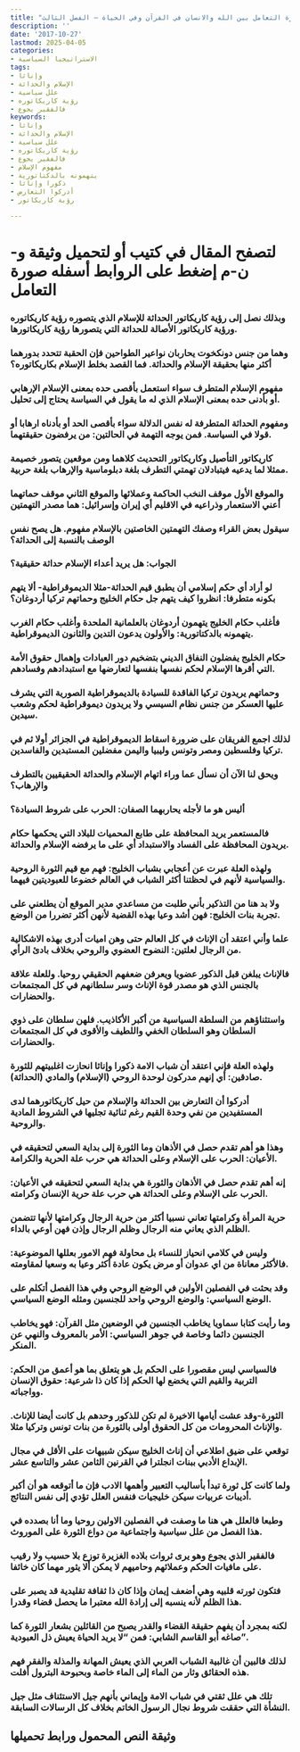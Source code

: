 ```yaml
---
title: "صورة التعامل بين الله والانسان في القرآن وفي الحياة – الفصل الثالث"
description: ''
date: '2017-10-27'
lastmod: 2025-04-05
categories:
- الاستراتيجيا السياسية
tags:
- وإناثا
- الإسلام والحداثة
- علل سياسية
- رؤية كاريكاتوره
- فالفقير يجوع
keywords:
- وإناثا
- الإسلام والحداثة
- علل سياسية
- رؤية كاريكاتوره
- فالفقير يجوع
- مفهوم الإسلام
- يتهمونه بالدكتاتورية
- ذكورا وإناثا
- أدركوا التعارض
- رؤية كاريكاتور

---
```

# **لتصفح المقال في كتيب أو لتحميل وثيقة و-ن-م إضغط على الروابط أسفله** **صورة التعامل**

### وبذلك نصل إلى رؤية كاريكاتور الحداثة للإسلام الذي يتصوره رؤية كاريكاتوره ورؤية كاريكاتور الأصالة للحداثة التي يتصورها رؤية كاريكاتورها.

### وهما من جنس دونكخوت يحاربان نواعير الطواحين فإن الحقبة تتحدد بدورهما أكثر منها بحقيقة الإسلام والحداثة. فما القصد بخلط الإسلام بكاريكاتوره؟

### مفهوم الإسلام المتطرف سواء استعمل بأقصى حده بمعنى الإسلام الإرهابي أو بأدنى حده بمعنى الإسلام الذي له ما يقول في السياسة يحتاج إلى تحليل.

### ومفهوم الحداثة المتطرفة له نفس الدلالة سواء بأقصى الحد أو بأدناه ارهابا أو قولا في السياسة. فمن يوجه التهمة في الحالتين: من يرفضون حقيقتهما.

### كاريكاتور التأصيل وكاريكاتور التحديث كلاهما ومن موقعين يتصور خصيمة ممثلا لما يدعيه فيتبادلان تهمتي التطرف بلغة دبلوماسية والإرهاب بلغة حربية.

### والموقع الأول موقف النخب الحاكمة وعملائها والموقع الثاني موقف حماتهما أعني الاستعمار وذراعيه في الاقليم أي إيران وإسرائيل: هما مصدر التهمتين

### سيقول بعض القراء وصفك التهمتين الخاصتين بالإسلام مفهوم. هل يصح نفس الوصف بالنسبة إلى الحداثة؟

### الجواب: هل يريد أعداء الإسلام حداثة حقيقية؟

### لو أراد أي حكم إسلامي أن يطبق قيم الحداثة-مثلا الديموقراطية- ألا يتهم بكونه متطرفا: انظروا كيف يتهم جل حكام الخليج وحماتهم تركيا أردوغان؟

### فأغلب حكام الخليج يتهمون أردوغان بالعلمانية الملحدة وأغلب حكام الغرب يتهمونه بالدكتاتورية: والأولون يدعون التدين والثانون الديموقراطية.

### حكام الخليج يفضلون النفاق الديني بتضخيم دور العبادات وإهمال حقوق الأمة التي أقرها الإسلام لحكم نفسها بنفسها لتعارضها مع استبدادهم وفسادهم.

### وحماتهم يريدون تركيا الفاقدة للسيادة بالديموقراطية الصورية التي يشرف عليها العسكر من جنس نظام السيسي ولا يريدون ديموقراطية لحكم وشعب سيدين.

### لذلك اجمع الفريقان على ضرورة اسقاط الديموقراطية في الجزائر أولا ثم في تركيا وفلسطين ومصر وتونس وليبيا واليمن مفضلين المستبدين والفاسدين.

### ويحق لنا الآن أن نسأل عما وراء اتهام الإسلام والحداثة الحقيقيين بالتطرف والإرهاب؟

### أليس هو ما لأجله يحاربهما الصفان: الحرب على شروط السيادة؟

### فالمستعمر يريد المحافظة على طابع المحميات للبلاد التي يحكمها حكام يريدون المحافظة على الفساد والاستبداد أي على ما يرفضه الإسلام والحداثة.

### ولهذه العلة عبرت عن أعجابي بشباب الخليج: فهم مع قيم الثورة الروحية والسياسية لأنهم في لحظتنا أكثر الشباب في العالم خضوعا للعبوديتين فيهما.

### ولا بد هنا من التذكير بأني طلبت من مساعدي مدير الموقع أن يطلعني على تجربة بنات الخليج: فهن أشد وعيا بهذه القضية لأنهن أكثر تضررا من الوضع.

### علما وأني اعتقد أن الإناث في كل العالم حتى وهن اميات أدرى بهذه الاشكالية من الرجال لعلتين: النضوح العضوي والروحي بخلاف بادئ الرأي.

### فالإناث يبلغن قبل الذكور عضويا ويعرفن ضعفهم الحقيقي روحيا. وللعلة علاقة بالجنس الذي هو مصدر قوة الإناث وسر سلطانهم في كل المجتمعات والحضارات.

### واستثناؤهم من السلطة السياسية من أكبر الأكاذيب. فلهن سلطان على ذوي السلطان وهو السلطان الخفي واللطيف والأقوى في كل المجتمعات والحضارات.

### ولهذه العلة فإني اعتقد أن شباب الامة ذكورا وإناثا انحازت اغلبيتهم للثورة صادقين: أي إنهم مدركون لوحدة الروحي (الإسلام) والمادي (الحداثة).

### أدركوا أن التعارض بين الحداثة والإسلام من حيل كاريكاتورهما لدى المستفيدين من نفي وحدة القيم رغم ثنائية تجليها في الشروط المادية والروحية.

### وهذا هو أهم تقدم حصل في الأذهان وما الثورة إلى بداية السعي لتحقيقه في الأعيان: الحرب على الإسلام وعلى الحداثة هي حرب علة الحرية والكرامة.

### إنه أهم تقدم حصل في الأذهان والثورة هي بداية السعي لتحقيقه في الأعيان: الحرب على الإسلام وعلى الحداثة هي حرب علة حرية الإنسان وكرامته.

### حرية المرأة وكرامتها تعاني نسبيا أكثر من حرية الرجال وكرامتها لأنها تتضمن الظلم الذي يعاني منه الرجال وظلم الرجال وإذن فهن أوعي بالداء.

### وليس في كلامي انحياز للنساء بل محاولة فهم الامور بعللها الموضوعية: فالأكثر معاناة من اي عدوان أو مرض يكون عادة أكثر وعيا به وسعيا لمقاومته.

### وقد بحثت في الفصلين الأولين في الوضع الروحي وفي هذا الفصل أتكلم على الوضع السياسي: والوضع الروحي واحد للجنسين ومثله الوضع السياسي.

### وما رأيت كتابا سماويا يخاطب الجنسين في الوضعين مثل القرآن: فهو يخاطب الجنسين دائما وخاصة في جوهر السياسي: الأمر بالمعروف والنهي عن المنكر.

### فالسياسي ليس مقصورا على الحكم بل هو يتعلق بما هو أعمق من الحكم: التربية والقيم التي يخضع لها الحكم إذا كان ذا شرعية: حقوق الإنسان وواجباته.

### الثورة-وقد عشت أيامها الاخيرة لم تكن للذكور وحدهم بل كانت أيضا للإناث. والإناث المحرومات من كل الحقوق أولى بالثورة من بنات تونس وتركيا مثلا.

### توقعي على ضيق اطلاعي أن إناث الخليج سيكن شبيهات على الأقل في مجال الإبداع الأدبي ببنات انجلترا في القرنين الثامن عشر والتاسع عشر.

### ولما كانت كل ثورة تبدأ بأساليب التعبير وأهمها الادب فإن ما أتوقعه هو أن أكبر أديبات عربيات سيكن خليجيات فنفس العلل تؤدي إلى نفس النتائج.

### وطبعا فالعلل هي هنا ما وصفت في الفصلين الاولين روحيا وما أنا بصدده في هذا الفصل من علل سياسية واجتماعية من دواع الثورة على الموروث.

### فالفقير الذي يجوع وهو يرى ثروات بلاده الغزيرة توزع بلا حسيب ولا رقيب على مافيات الحكم وعملائهم وحاميهم لا يمكن ألا يثور مهما كان خائفا.

### فتكون ثورته قلبيه وهي أضعف إيمان وإذا كان ذا ثقافة تقليدية قد يصبر على هذا الظلم لأنه ينسبه إلى إرادة الله معتبرا ما يحصل قضاء وقدرا.

### لكنه بمجرد أن يفهم حقيقة القضاء والقدر يصبح من القائلين بشعار الثورة كما صاغه أبو القاسم الشابي: فمن “لا يريد الحياة يعيش ذل العبودية”.

### لذلك فالبين أن غالبية الشباب العربي الذي يعيش المهانة والمذلة والفقر فهم هذه الحقائق وثار من الماء إلى الماء خاصة وبحبوحة البترول أفلت.

### تلك هي علل ثقتي في شباب الامة وإيماني بأنهم جيل الاستئناف مثل جيل النشأة التي حققت شروط نجال الرسول الخاتم بخلاف كل الرسالات السابقة.

## وثيقة النص المحمول ورابط تحميلها

###
